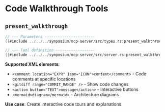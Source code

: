 # Code Walkthrough Tools

## `present_walkthrough`

```rust
// --- Parameters -----------------------
{{#include ../../../symposium/mcp-server/src/types.rs:present_walkthrough_params}}

// --- Tool definition ------------------
{{#include ../../../symposium/mcp-server/src/server.rs:present_walkthrough_tool}}
```

**Supported XML elements**:
- `<comment location="EXPR" icon="ICON">content</comment>` - Code comments at specific locations
- `<gitdiff range="COMMIT_RANGE" />` - Show code changes
- `<action button="TEXT">message</action>` - Interactive buttons
- `<mermaid>diagram</mermaid>` - Architecture diagrams

**Use case**: Create interactive code tours and explanations
